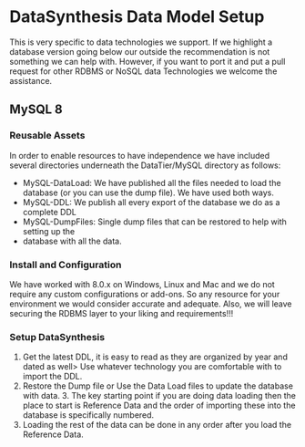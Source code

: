 # DataSynthesis Data Model Setup
This is very specific to data technologies we support. If we highlight a database version
going below our outside the recommendation is not something we can help with. However,
if you want to port it and put a pull request for other RDBMS or NoSQL data Technologies
we welcome the assistance.

## MySQL 8

### Reusable Assets
In order to enable resources to have independence we have included several directories
underneath the DataTier/MySQL directory as follows:

- MySQL-DataLoad: We have published all the files needed to load the database (or you
can use the dump file). We have used both ways.
- MySQL-DDL: We publish all every export of the database we do as a complete DDL
- MySQL-DumpFiles: Single dump files that can be restored to help with setting up the
- database with all the data.

### Install and Configuration
We have worked with 8.0.x on Windows, Linux and Mac and we do not require any
custom configurations or add-ons. So any resource for your environment we would consider accurate and adequate.
Also, we will leave securing the RDBMS layer to your liking and requirements!!!

### Setup DataSynthesis
1. Get the latest DDL, it is easy to read as they are organized by year and dated as well>
Use whatever technology you are comfortable with to import the DDL.
2. Restore the Dump file or Use the Data Load files to update the database with data.
   3. The key starting point if you are doing data loading then the place to start
   is Reference Data and the order of importing these into the database is specifically numbered.
3. Loading the rest of the data can be done in any order after you load the Reference
Data.